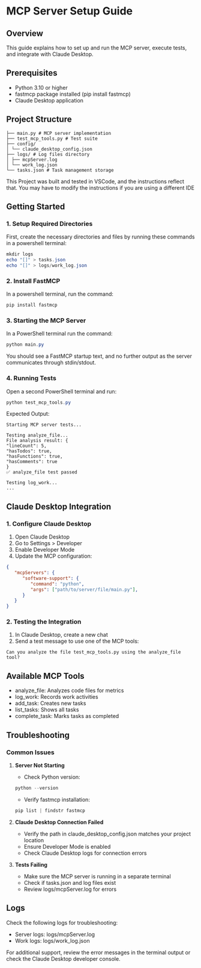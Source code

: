 # MCP Server Setup Guide

## Overview
This guide explains how to set up and run the MCP server, execute tests, and integrate with Claude Desktop.

## Prerequisites
- Python 3.10 or higher
- fastmcp package installed (pip install fastmcp)
- Claude Desktop application

## Project Structure
```
├── main.py # MCP server implementation
├── test_mcp_tools.py # Test suite
├── config/
│ └── claude_desktop_config.json
├── logs/ # Log files directory
│ ├── mcpServer.log
│ └── work_log.json
└── tasks.json # Task management storage
```

This Project was built and tested in VSCode, and the instructions reflect that. You may have to modify the instructions if you are using a different IDE

## Getting Started

### 1. Setup Required Directories
First, create the necessary directories and files by running these commands in a powershell terminal:
```powershell
mkdir logs
echo "[]" > tasks.json
echo "[]" > logs/work_log.json
```
### 2. Install FastMCP
In a powershell terminal, run the command:
```powershell
pip install fastmcp
```
### 3. Starting the MCP Server
In a PowerShell terminal run the command:
```powershell
python main.py
```
You should see a FastMCP startup text, and no further output as the server communicates through stdin/stdout.

### 4. Running Tests
Open a second PowerShell terminal and run:
```powershell
python test_mcp_tools.py
```
Expected Output:
```
Starting MCP server tests...

Testing analyze_file...
File analysis result: {
"lineCount": 5,
"hasTodos": true,
"hasFunctions": true,
"hasComments": true
}
✅ analyze_file test passed

Testing log_work...
...
```
## Claude Desktop Integration

### 1. Configure Claude Desktop
1. Open Claude Desktop
2. Go to Settings > Developer
3. Enable Developer Mode
4. Update the MCP configuration:
```json
{
   "mcpServers": {
      "software-support": {
         "command": "python",
         "args": ["path/to/server/file/main.py"],
      }
   }
}
```
### 2. Testing the Integration
1. In Claude Desktop, create a new chat
2. Send a test message to use one of the MCP tools:
```
Can you analyze the file test_mcp_tools.py using the analyze_file tool?
```
## Available MCP Tools
- analyze_file: Analyzes code files for metrics
- log_work: Records work activities
- add_task: Creates new tasks
- list_tasks: Shows all tasks
- complete_task: Marks tasks as completed

## Troubleshooting

### Common Issues

1. **Server Not Starting**
   - Check Python version:
   ```powershell
   python --version
   ```
   - Verify fastmcp installation:
   ```powershell
   pip list | findstr fastmcp
   ```
2. **Claude Desktop Connection Failed**
   - Verify the path in claude_desktop_config.json matches your project location
   - Ensure Developer Mode is enabled
   - Check Claude Desktop logs for connection errors

3. **Tests Failing**
   - Make sure the MCP server is running in a separate terminal
   - Check if tasks.json and log files exist
   - Review logs/mcpServer.log for errors

## Logs
Check the following logs for troubleshooting:
   - Server logs: logs/mcpServer.log
   - Work logs: logs/work_log.json

For additional support, review the error messages in the terminal output or check the Claude Desktop developer console.
